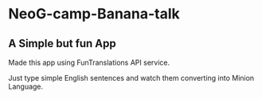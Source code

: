 # NeoG-camp-Banana-talk
<h2>A Simple but fun App</h2>

Made this app using FunTranslations API service.

Just type simple English sentences and watch them converting into Minion Language.

